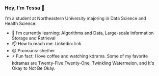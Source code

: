 ### Hey, I'm Tessa 👋

I'm a student at Northeastern University majoring in Data Science and Health Science.

- 🌱 I’m currently learning: Algorithms and Data, Large-scale Information Storage and Retrieval
- 📫 How to reach me: Linkedin: link 
- 😄 Pronouns: she/her
- ⚡ Fun fact: I love coffee and watching kdrama. Some of my favorite kdramas are Twenty-Five Twenty-One, Twinkling Watermelon, and It's Okay to Not Be Okay.

